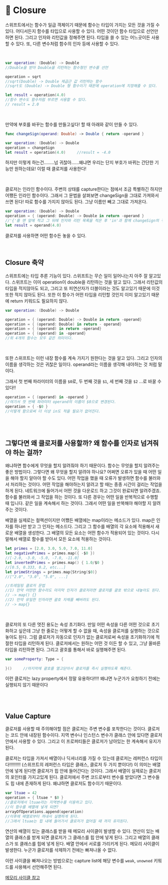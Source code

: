 # 📖 Closure

스위프트에서는 함수가 일급 객체이기 때문에 함수는 타입이 가지는 모든 것을 가질 수 있다. 어디서든지 함수를 타입으로 사용할 수 있다. 어떤 것이던 함수 타입으로 선언만 하면 된다. 그리고 인자와 리턴값을 정해주면 된다. 타입을 쓸 수 있는 어느곳이든 사용할 수 있다. 또, 다른 변수처럼 함수의 인자 등에 사용할 수 있다.

<br />

```swift
var operation: (Double) -> Double
//Double을 받아 Double을 리턴하는 함수형인 변수를 선언

operation = sqrt
//sqrt(Double) -> Double 제곱근 값 리턴하는 함수
//sqrt도 (Double) -> Double 형 함수이기 때문에 operation에 지정해줄 수 있다.

let result = operation(4.0) 
//함수 변수도 함수처럼 부르면 사용할 수 있다.
// result = 2.0
```

<br />

만약에 부호를 바꾸는 함수를 만들고싶다! 할 때 아래와 같이 만들 수 있다.

```swift
func changeSign(operand: Double) -> Double { return -operand }

var operation: (Double) -> Double
operation = changeSign
let result = operation(4.0) 	//result = -4.0
```

하지만 이렇게 하는건........넘 귀찮아......왜냐면 우리는 단지 부호가 바뀌는 간단한 기능만 원하는데요!
이럴 때 클로저를 사용한다!

<br />

클로저는 인라인 함수이다. 주변의 상태를 capture한다는 점에서 조금 특별하긴 하지만 어쨌든 인라인 함수이다. 그래서 그 문법을 살펴보면 changeSign을 그대로 가져와서 쓰면 된다! 따로 함수를 가지지 않아도 된다. 그냥 이름만 빼고 그대로 가져온다.

```swift
var operation: (Double) -> Double
operation = { (operand: Double) -> Double in return -operand }
//'{'를 맨 앞에 적고 그 뒤에 인자와 리턴 목록을 적은 후 'in'과 함께 changeSign의 구현부를 그대로 옮겨 온 후 '}' 괄호를 닫는다.
let result = operand(4.0)
```

클로저를 사용하면 어떤 함수든 놓을 수 있다.

<br />

## Closure 축약

스위프트에는 타입 추론 기능이 있다. 스위프트는 무슨 일이 일어나는지 아주 잘 알고있다. 스위프트는 이미 operation이 double을 리턴하는 것을 알고 있다. 그래서 리턴값의 타입을 적지않아도 되고, 그리고 또 피연산자가 더블이라는 것도 알고있기 때문에 이것 또한 적지 않아도 된다. 또한 이 함수가 어떤 타입을 리턴할 것인지 이미 알고있기 때문에 return 키워드도 필요하지 않다.

```swift
var operation: (Double) -> Double

operation = { (operand: Double) -> Double in return -operand}
operation = { (operand: Double) in return - operand}
operation = { (operand) in return -operand}
operation = { (operand) in -operand}
//위 4개의 함수는 모두 같은 의미이다.
```

<br />

또한 스위프트는 이런 내장 함수를 계속 가지기 원한다는 것을 알고 있다. 그리고 인자의 이름을 생각하는 것은 귀찮은 일이다. operand라는 이름을 생각해 내야하는 것 처럼 말이다.

그래서 첫 번째 파라미터의 이름을 `$0`로, 두 번째 것을 `$1`, 세 번째 것을 `$2` ...로 바꿀 수 있다!!

```swift
operation = { (operand) in -operand }
//여기서 첫 번째 파라미터 operand의 이름이 $0으로 변경된다.
operation = { -$0 }
//이렇게 함으로써 더 이상 in도 적을 필요가 없어진다.
```

<br />

<br />

## 그렇다면 왜 클로저를 사용할까? 왜 함수를 인자로 넘겨줘야 하는 걸까?

왜냐하면 함수에게 무엇을 할지 알려줘야 하기 때문이다. 함수는 무엇을 할지 알려주는 좋은 방법이다. 그렇다면 왜 무엇을 할지 알려야 하나요? 어쩌면 오류가 있을 때 어떤 일을 해야 할지 알아야 할 수도 있다. 어떤 작업을 했을 때 오류가 발생하면 함수를 불러와서 처리하는 것이다. 어떤 작업을 해야하는지 알려고 할 때는 종종 시간이 걸리는 작업을 하게 된다. 네트워크에 들어가서 어떤 것을 다운로드 하고 그것이 완료되면 알려주겠죠. 함수를 불러와서 그 작업을 하는 것이다. 또 다른 경우는 어떤 일을 반복적으로 수행할 때 입니다. 같은 일을 계속해서 하는 것이다. 그래서 어떤 일을 반복해야 해야할 지 알려주는 것이다.

배열을 실제로는 컬렉션이지만 어쨌든 배열에는 map이라는 메소드가 있다. map은 인자를 하나만 받고 그 인자는 메소드다. 그리고 그 함수를 배열의 각 요소에 적용해서 새로운 배열을 생성한다. 그 배열의 모든 요소는 어떤 함수가 적용되어 있는 것이다. 다시 말해서 배열로 함수를 받아서 모든 요소에 적용하는 것이다.

```swift
let primes = [2.0, 3.0, 5.0, 7.0, 11.0]
let negativePrimes = primes.map({ -$0 })
//[-2.0, -3.0, -5.0, -7.0, -11.0]
let invertedPrimes = primes.map() { 1.0/$0 }
//[0.5, 0.333, 0.2, etc...]
let primeStrings = primes.map{String($0)}
//["2.0", "3.0", "5.0", ...]

//트레일링 클로저 문법
//1) 만약 어떤한 함수라도 마지막 인자가 클로저라면 클로저를 괄호 밖으로 내놓아도 된다.
// -> map() {}
//2) 만약 유일한 인자라면 괄호 자체를 빼버려도 된다.
// -> map{}
```

<br />

클로저의 또 다른 멋진 용도는 속성 초기화다. 만일 어떤 속성을 다른 어떤 것으로 초기화하고 싶은데 그냥 한 줄로는 어떻게 할 수 없을 때, 속성을 클로저를 실행하는 것으로 놓아도 된다. 그럼 클로저가 자동으로 인자가 없는 클로저로써 속성을 초기화하기에 적절한 타입을 리턴하게 된다. 클로저에서는 원하는 어떤 것 이든 할 수 있고, 그냥 올바른 타입을 리턴하면 된다. 그리고 괄호를 통해서 바로 실행해주면 된다.

```swift
var someProperty: Type = {
  
}() 	//마지막에 괄호를 열고닫아서 클로저를 즉시 실행하도록 해준다.
```

이런 클로저는 lazy property에서 정말 유용하다!!!! 왜냐면 누군가가 요청하기 전에는 실행되지 않기 때문이다

<br /><br />

## Value Capture

클로저를 사용할 때 주의해야할 점은 클로저는 주변 변수를 포착한다는 것이다. 클로저는 코드 안에 내장된 함수이다. 지역 변수나 인스턴스 변수가 클래스 안에 있다면 클로저 안에서 사용할 수 있다. 그리고 이 프로퍼티들은 클로저가 남아있는 한 계속해서 유지가 된다. 

클로저는 타입을 가져서 배열이나 딕셔너리를 가질 수 있는데 클로저는 레퍼런스 타입이다!!!!!!!!! (스위프트의 레퍼런스 타입은 클래스, 클로저 두 가지 뿐이다!) 이 의미는 배열 안에 넣게 된다면 클로저가 힙 안에 들어간다는 것이다. 그래서 배열이 실제로는 클로저의 포인터를 가지고있게 된다. 클로저에서 주변 코드로부터 변수를 받았다면 그 변수들도 힙 내에 존재하게 된다. 왜냐하면 클로저도 함수이기 때문이다.

```swift
var ltuae = 42
operation = { ltuae * $0 }
//클로저에서 ltuae라는 지역변수를 이용하고 있다.
//이 함수를 배열에 넣게 되면?
arrayOfOperations.append(operation)
//이후에 배열로부터 꺼내서 실행하게 된다.
//그래서 ltuae는 힙 내에 들어가서 클로저가 없어질 때 까지 유지된다.
```

연산의 배열이 있는 클래스를 받을 때 메모리 사이클이 발생할 수 있다. 연산이 있는 배열의 클래스를 받게 되면 클로저가 그 클래스를 힙 안에 넣게 된다. 그리고 배열의 클래스가 또 클래스를 힙에 넣게 된다. 배열 안에서 서로를 가리키게 된다. 메모리 사이클이 발생한다. 누군가 클로저를 삭제하기 전에는 빠져나올 수 없다.

이런 사이클을 빠져나오는 방법으로는 capture list에 해당 변수를  `weak`, `unowned` 키워드를 사용해서 선언해주면 된다.

[메모리 사이클 참고](https://github.com/Soojung-Shin/TIL/blob/master/Swift/Closure%20Capturing%20%26%20Memory%20Cycle.md)
